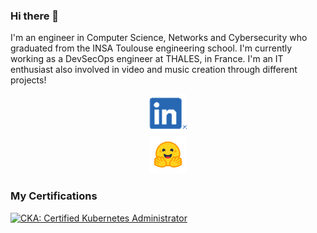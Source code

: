 ### Hi there 👋

I'm an engineer in Computer Science, Networks and Cybersecurity who graduated from the INSA Toulouse engineering school. I'm currently working as a DevSecOps engineer at THALES, in France. I'm an IT enthusiast also involved in video and music creation through different projects!
<div class="socials" style="display: grid;align-items: center;justify-content: center;place-items: center;text-align: center;">
    <a href="https://www.linkedin.com/in/romain-monier" target="_blank"><img src="img/social/linkedin.png" alt="LINKEDIN" style="margin: 0 auto;max-width: 100%; height: auto;"></a>
    <a href="https://huggingface.co/rmonier" target="_blank"><img src="img/social/hf-logo.png" alt="HUGGINGFACE" style="margin: 0 auto;max-width: 100%; height: auto;"></a>
</div>

### My Certifications

<!--START_SECTION:badges-->
[![CKA: Certified Kubernetes Administrator](https://images.credly.com/size/110x110/images/8b8ed108-e77d-4396-ac59-2504583b9d54/cka_from_cncfsite__281_29.png)](http://www.credly.com/badges/4eaf687f-1419-4a2c-9305-ea6517bccaf2 "CKA: Certified Kubernetes Administrator")
<!--END_SECTION:badges-->